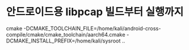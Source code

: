 # 안드로이드용 libpcap 빌드부터 실행까지


cmake -DCMAKE_TOOLCHAIN_FILE=/home/kali/android-cross-compile/cmake/cmake_toolchain/aarch64.cmake  -DCMAKE_INSTALL_PREFIX=/home/kali/sysroot ..
